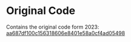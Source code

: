 # Original Code

Contains the original code form 2023: [aa687df100c156318606e8401e58a0cf4ad05498](https://github.com/Witty-Wizard/Autonomous-Drone-RPI-Aruco/tree/d2c2d90223d7e30300b809368ae44174c6a52636)